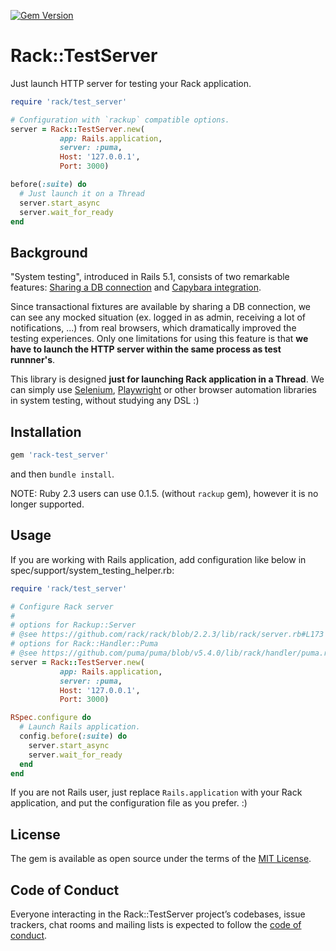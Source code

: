 [![Gem Version](https://badge.fury.io/rb/rack-test_server.svg)](https://badge.fury.io/rb/rack-test_server)

# Rack::TestServer

Just launch HTTP server for testing your Rack application.

```ruby
require 'rack/test_server'

# Configuration with `rackup` compatible options.
server = Rack::TestServer.new(
           app: Rails.application,
           server: :puma,
           Host: '127.0.0.1',
           Port: 3000)

before(:suite) do
  # Just launch it on a Thread
  server.start_async
  server.wait_for_ready
end
```

## Background

"System testing", introduced in Rails 5.1, consists of two remarkable features: [Sharing a DB connection](https://github.com/rails/rails/pull/28083) and [Capybara integration](https://github.com/rails/rails/pull/26703).

Since transactional fixtures are available by sharing a DB connection, we can see any mocked situation (ex. logged in as admin, receiving a lot of notifications, ...) from real browsers, which dramatically improved the testing experiences. Only one limitations for using this feature is that **we have to launch the HTTP server within the same process as test runnner's**.

This library is designed **just for launching Rack application in a Thread**. We can simply use [Selenium](https://rubygems.org/gems/selenium-webdriver), [Playwright](https://playwright-ruby-client.vercel.app/) or other browser automation libraries in system testing, without studying any DSL :)


## Installation

```ruby
gem 'rack-test_server'
```

and then `bundle install`.

NOTE: Ruby 2.3 users can use 0.1.5. (without `rackup` gem), however it is no longer supported.

## Usage

If you are working with Rails application, add configuration like below in spec/support/system_testing_helper.rb:

```ruby
require 'rack/test_server'

# Configure Rack server
#
# options for Rackup::Server
# @see https://github.com/rack/rack/blob/2.2.3/lib/rack/server.rb#L173
# options for Rack::Handler::Puma
# @see https://github.com/puma/puma/blob/v5.4.0/lib/rack/handler/puma.rb#L84
server = Rack::TestServer.new(
           app: Rails.application,
           server: :puma,
           Host: '127.0.0.1',
           Port: 3000)

RSpec.configure do
  # Launch Rails application.
  config.before(:suite) do
    server.start_async
    server.wait_for_ready
  end
end
```

If you are not Rails user, just replace `Rails.application` with your Rack application, and put the configuration file as you prefer. :)

## License

The gem is available as open source under the terms of the [MIT License](https://opensource.org/licenses/MIT).

## Code of Conduct

Everyone interacting in the Rack::TestServer project’s codebases, issue trackers, chat rooms and mailing lists is expected to follow the [code of conduct](https://github.com/[USERNAME]/rack-test_server/blob/master/CODE_OF_CONDUCT.md).
